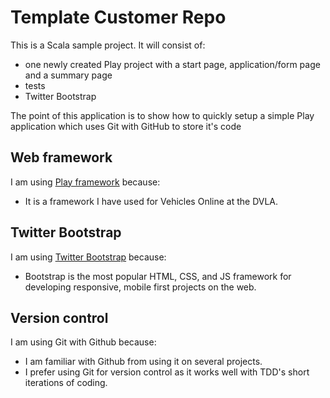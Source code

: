 Template Customer Repo
====

This is a Scala sample project. It will consist of:

* one newly created Play project with a start page, application/form page and a summary page
* tests
* Twitter Bootstrap


The point of this application is to show how to quickly setup a simple Play application which uses Git with GitHub to store it's code

Web framework
-------------
I am using [Play framework](http://www.playframework.com/documentation/2.3.x/Home) because:

* It is a framework I have used for Vehicles Online at the DVLA.

Twitter Bootstrap
-------------
I am using [Twitter Bootstrap](http://www.http://getbootstrap.com/) because:

* Bootstrap is the most popular HTML, CSS, and JS framework for developing responsive, mobile first projects on the web.

Version control
---------------

I am using Git with Github because:

* I am familiar with Github from using it on several projects.
* I prefer using Git for version control as it works well with TDD's short iterations of coding.

